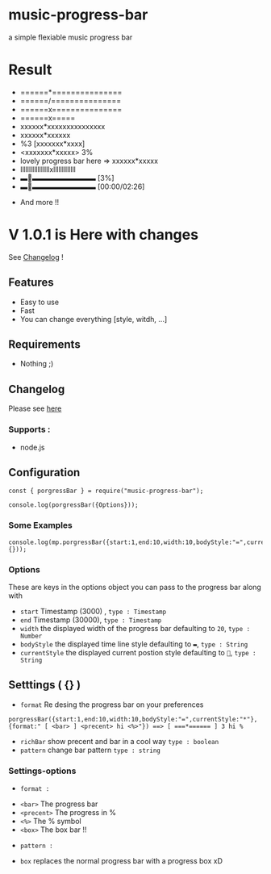 # music-progress-bar
a simple flexiable music progress bar

# Result
* ======*===============
* ======/===============
* ======x===============
* ======x=====
* xxxxxx*xxxxxxxxxxxxxxx
* xxxxxx*xxxxxx
* %3 [xxxxxxx*xxxx]
* <xxxxxxx*xxxxx> 3%
* lovely progress bar here => xxxxxx*xxxxx
* lllllllllllllllllxlllllllllllll
* ▬🔘▬▬▬▬▬▬▬▬▬ [3%]
* ▬🔘▬▬▬▬▬▬▬▬▬ [00:00/02:26]
- And more !!

# V 1.0.1 is Here with changes
See [Changelog](CHANGELOG.md) !

## Features
* Easy to use
* Fast
* You can change everything [style, witdh, ...]


## Requirements

* Nothing ;)


## Changelog

Please see [here](CHANGELOG.md)

### Supports :
* node.js


## Configuration
```
const { porgressBar } = require("music-progress-bar");

console.log(porgressBar({Options}));
```

### Some Examples
```
console.log(mp.porgressBar({start:1,end:10,width:10,bodyStyle:"=",currentStyle:"*"}, {}));
```

### Options

These are keys in the options object you can pass to the progress bar along with

- `start` Timestamp (3000) , `type : Timestamp`
- `end` Timestamp (30000), `type : Timestamp`
- `width` the displayed width of the progress bar defaulting to `20`, `type : Number`
- `bodyStyle` the displayed time line style defaulting to `▬`, `type : String`
- `currentStyle` the displayed current postion style defaulting to `🔘`, `type : String`


## Setttings ( {} )

- `format` Re desing the progress bar on your preferences 
``` 
porgressBar({start:1,end:10,width:10,bodyStyle:"=",currentStyle:"*"}, {format:" [ <bar> ] <precent> hi <%>"}) ==> [ ===*====== ] 3 hi %
```
- `richBar` show precent and bar in a cool way `type : boolean`
- `pattern` change bar pattern `type : string`

### Settings-options

* `format :`
- `<bar>` The progress bar
- `<precent>` The progress in %
- `<%>` The % symbol
- `<box>` The box bar !!

* `pattern :`
- `box` replaces the normal progress bar with a progress box xD
